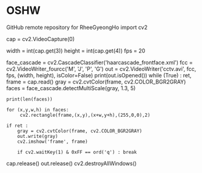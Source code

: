 # OSHW
GitHub remote repository for RheeGyeongHo
import cv2

cap = cv2.VideoCapture(0)

width = int(cap.get(3)) 
height = int(cap.get(4))
fps = 20

face_cascade = cv2.CascadeClassifier('haarcascade_frontface.xml')
fcc = cv2.VideoWriter_fourcc('M', 'J', 'P', 'G')
out = cv2.VideoWriter('cctv.avi', fcc, fps, (width, height), isColor=False)
print(out.isOpened())
while (True) :
    ret, frame = cap.read()
    gray = cv2.cvtColor(frame, cv2.COLOR_BGR2GRAY)
    faces = face_cascade.detectMultiScale(gray, 1.3, 5)

    print(len(faces))

    for (x,y,w,h) in faces:
         cv2.rectangle(frame,(x,y),(x+w,y+h),(255,0,0),2)
         
    if ret :
        gray = cv2.cvtColor(frame, cv2.COLOR_BGR2GRAY)
        out.write(gray)
        cv2.imshow('frame', frame)

        if cv2.waitKey(1) & 0xFF == ord('q') : break

cap.release()
out.release()
cv2.destroyAllWindows()
